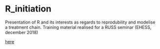# R_initiation
Presentation of R and its interests as regards to reprodubility and modelise a treatment chain. Training material realised for a RUSS seminar (EHESS, december 2018)    



[here](https://riatelab.github.io/R_initiation/RUSS_S1_Intro_R_Chaine_traitement.html)

